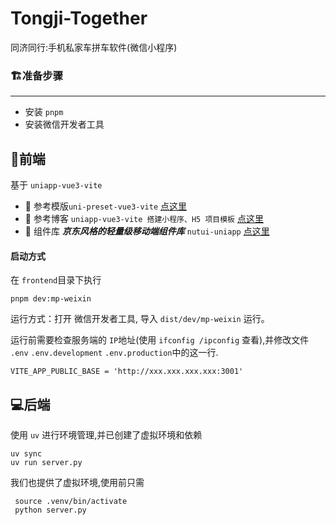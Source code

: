 # Tongji-Together

同济同行:手机私家车拼车软件(微信小程序)

### 🏗️准备步骤

------

- 安装 `pnpm`
- 安装微信开发者工具

## 📱前端

基于 `uniapp-vue3-vite`

- 🔗 参考模版`uni-preset-vue3-vite`  [点这里](https://github.com/gitboyzcf/uni-preset-vue3-vite?tab=readme-ov-file#uniappvitevue3piniaunocss-小程序h5-项目模板)
- 🔗 参考博客 `uniapp-vue3-vite 搭建小程序、H5 项目模板` [点这里](https://juejin.cn/post/7430827768054775817)
- 🔗 组件库 ***京东风格的轻量级移动端组件库*** `nutui-uniapp` [点这里](https://nutui-uniapp.pages.dev/guide/overview.html)

#### 启动方式

在 `frontend`目录下执行

```shell
pnpm dev:mp-weixin
```

运行方式：打开 微信开发者工具, 导入 `dist/dev/mp-weixin` 运行。



运行前需要检查服务端的 `IP`地址(使用 `ifconfig /ipconfig` 查看),并修改文件 `.env` `.env.development` `.env.production`中的这一行.

```
VITE_APP_PUBLIC_BASE = 'http://xxx.xxx.xxx.xxx:3001'
```



## 💻后端

使用 `uv` 进行环境管理,并已创建了虚拟环境和依赖

```shell
uv sync
uv run server.py
```

我们也提供了虚拟环境,使用前只需

```shell
 source .venv/bin/activate
 python server.py
```

